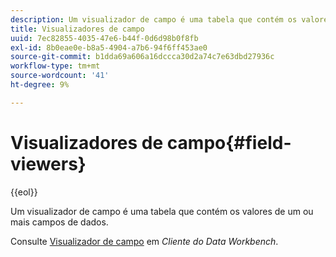 ```yaml
---
description: Um visualizador de campo é uma tabela que contém os valores de um ou mais campos de dados.
title: Visualizadores de campo
uuid: 7ec82855-4035-47e6-b44f-0d6d98b0f8fb
exl-id: 8b0eae0e-b8a5-4904-a7b6-94f6ff453ae0
source-git-commit: b1dda69a606a16dccca30d2a74c7e63dbd27936c
workflow-type: tm+mt
source-wordcount: '41'
ht-degree: 9%

---
```


# Visualizadores de campo{#field-viewers}

{{eol}}

Um visualizador de campo é uma tabela que contém os valores de um ou mais campos de dados.

Consulte [Visualizador de campo](../../../../home/c-get-started/c-admin-intrf/c-dataset-mgrs/c-fld-vwrs/c-fld-vwrs.md#concept-194cb94501564145ae059e53c0e4bec3) em *Cliente do Data Workbench*.
